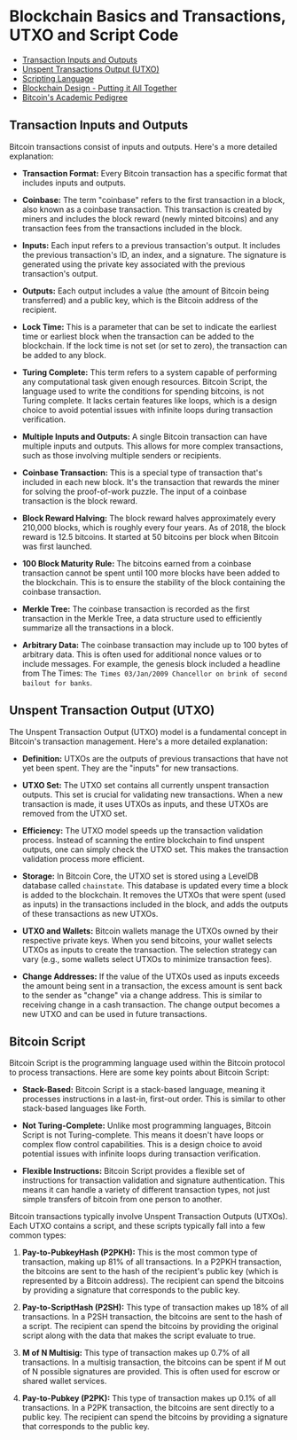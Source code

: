 # Blockchain Basics and Transactions, UTXO and Script Code
- [Transaction Inputs and Outputs](#transaction-inputs-and-outputs)
- [Unspent Transactions Output (UTXO)](#unspent-transactions-output-utxo)
- [Scripting Language](#scripting-language)
- [Blockchain Design - Putting it All Together](#blockchain-design-putting-it-all-together)
- [Bitcoin's Academic Pedigree](#bitcoins-academic-pedigree)

## Transaction Inputs and Outputs

Bitcoin transactions consist of inputs and outputs. Here's a more detailed explanation:

- **Transaction Format:** Every Bitcoin transaction has a specific format that includes inputs and outputs.

- **Coinbase:** The term "coinbase" refers to the first transaction in a block, also known as a coinbase transaction. This transaction is created by miners and includes the block reward (newly minted bitcoins) and any transaction fees from the transactions included in the block.

- **Inputs:** Each input refers to a previous transaction's output. It includes the previous transaction's ID, an index, and a signature. The signature is generated using the private key associated with the previous transaction's output.

- **Outputs:** Each output includes a value (the amount of Bitcoin being transferred) and a public key, which is the Bitcoin address of the recipient.

- **Lock Time:** This is a parameter that can be set to indicate the earliest time or earliest block when the transaction can be added to the blockchain. If the lock time is not set (or set to zero), the transaction can be added to any block.

- **Turing Complete:** This term refers to a system capable of performing any computational task given enough resources. Bitcoin Script, the language used to write the conditions for spending bitcoins, is not Turing complete. It lacks certain features like loops, which is a design choice to avoid potential issues with infinite loops during transaction verification.

- **Multiple Inputs and Outputs:** A single Bitcoin transaction can have multiple inputs and outputs. This allows for more complex transactions, such as those involving multiple senders or recipients.

- **Coinbase Transaction:** This is a special type of transaction that's included in each new block. It's the transaction that rewards the miner for solving the proof-of-work puzzle. The input of a coinbase transaction is the block reward.

- **Block Reward Halving:** The block reward halves approximately every 210,000 blocks, which is roughly every four years. As of 2018, the block reward is 12.5 bitcoins. It started at 50 bitcoins per block when Bitcoin was first launched.

- **100 Block Maturity Rule:** The bitcoins earned from a coinbase transaction cannot be spent until 100 more blocks have been added to the blockchain. This is to ensure the stability of the block containing the coinbase transaction.

- **Merkle Tree:** The coinbase transaction is recorded as the first transaction in the Merkle Tree, a data structure used to efficiently summarize all the transactions in a block.

- **Arbitrary Data:** The coinbase transaction may include up to 100 bytes of arbitrary data. This is often used for additional nonce values or to include messages. For example, the genesis block included a headline from The Times: `The Times 03/Jan/2009 Chancellor on brink of second bailout for banks`.

## Unspent Transaction Output (UTXO)

The Unspent Transaction Output (UTXO) model is a fundamental concept in Bitcoin's transaction management. Here's a more detailed explanation:

- **Definition:** UTXOs are the outputs of previous transactions that have not yet been spent. They are the "inputs" for new transactions.

- **UTXO Set:** The UTXO set contains all currently unspent transaction outputs. This set is crucial for validating new transactions. When a new transaction is made, it uses UTXOs as inputs, and these UTXOs are removed from the UTXO set.

- **Efficiency:** The UTXO model speeds up the transaction validation process. Instead of scanning the entire blockchain to find unspent outputs, one can simply check the UTXO set. This makes the transaction validation process more efficient.

- **Storage:** In Bitcoin Core, the UTXO set is stored using a LevelDB database called `chainstate`. This database is updated every time a block is added to the blockchain. It removes the UTXOs that were spent (used as inputs) in the transactions included in the block, and adds the outputs of these transactions as new UTXOs.

- **UTXO and Wallets:** Bitcoin wallets manage the UTXOs owned by their respective private keys. When you send bitcoins, your wallet selects UTXOs as inputs to create the transaction. The selection strategy can vary (e.g., some wallets select UTXOs to minimize transaction fees).

- **Change Addresses:** If the value of the UTXOs used as inputs exceeds the amount being sent in a transaction, the excess amount is sent back to the sender as "change" via a change address. This is similar to receiving change in a cash transaction. The change output becomes a new UTXO and can be used in future transactions.


## Bitcoin Script 

Bitcoin Script is the programming language used within the Bitcoin protocol to process transactions. Here are some key points about Bitcoin Script:

- **Stack-Based:** Bitcoin Script is a stack-based language, meaning it processes instructions in a last-in, first-out order. This is similar to other stack-based languages like Forth.

- **Not Turing-Complete:** Unlike most programming languages, Bitcoin Script is not Turing-complete. This means it doesn't have loops or complex flow control capabilities. This is a design choice to avoid potential issues with infinite loops during transaction verification.

- **Flexible Instructions:** Bitcoin Script provides a flexible set of instructions for transaction validation and signature authentication. This means it can handle a variety of different transaction types, not just simple transfers of bitcoin from one person to another.

Bitcoin transactions typically involve Unspent Transaction Outputs (UTXOs). Each UTXO contains a script, and these scripts typically fall into a few common types:

1. **Pay-to-PubkeyHash (P2PKH):** This is the most common type of transaction, making up 81% of all transactions. In a P2PKH transaction, the bitcoins are sent to the hash of the recipient's public key (which is represented by a Bitcoin address). The recipient can spend the bitcoins by providing a signature that corresponds to the public key.

2. **Pay-to-ScriptHash (P2SH):** This type of transaction makes up 18% of all transactions. In a P2SH transaction, the bitcoins are sent to the hash of a script. The recipient can spend the bitcoins by providing the original script along with the data that makes the script evaluate to true.

3. **M of N Multisig:** This type of transaction makes up 0.7% of all transactions. In a multisig transaction, the bitcoins can be spent if M out of N possible signatures are provided. This is often used for escrow or shared wallet services.

4. **Pay-to-Pubkey (P2PK):** This type of transaction makes up 0.1% of all transactions. In a P2PK transaction, the bitcoins are sent directly to a public key. The recipient can spend the bitcoins by providing a signature that corresponds to the public key.

